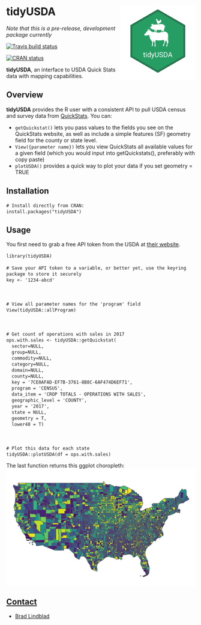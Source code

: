 
# tidyUSDA <a href='https://github.com/bradlindblad/tidyusda'><img src='/images/tidyusda.png' align="right" height="200" /></a>
*Note that this is a pre-release, development package currently*
 <!-- badges: start -->
  [![Travis build status](https://travis-ci.com/bradlindblad/tidyusda.svg?branch=master)](https://travis-ci.com/bradlindblad/tidyusda)
  
  [![CRAN status](https://www.r-pkg.org/badges/version/tidyUSDA)](https://CRAN.R-project.org/package=tidyUSDA)
  
  <!-- badges: end -->
  
**tidyUSDA**, an interface to USDA Quick Stats data with mapping capabilities.


## Overview
**tidyUSDA** provides the R user with a consistent API to pull USDA census and survey data from [QuickStats](https://quickstats.nass.usda.gov/). You can:    
* ```getQuickstat()``` lets you pass values to the fields you see on the QuickStats website, as well as include a simple features (SF) geometry field for the county or state level. 
* ```View({parameter name})``` lets you view QuickStats all available values for a given field (which you would input into getQuickstats(), preferably with copy paste)
* ```plotUSDA()``` provides a quick way to plot your data if you set geometry = TRUE

## Installation
```
# Install directly from CRAN:
install.packages("tidyUSDA")
```

## Usage
You first need to grab a free API token from the USDA at [their website](https://quickstats.nass.usda.gov/api).    

```
library(tidyUSDA)

# Save your API token to a variable, or better yet, use the keyring package to store it securely
key <- '1234-abcd'



# View all parameter names for the 'program' field
View(tidyUSDA::allProgram)



# Get count of operations with sales in 2017
ops.with.sales <- tidyUSDA::getQuickstat(
  sector=NULL,
  group=NULL,
  commodity=NULL,
  category=NULL,
  domain=NULL,
  county=NULL,
  key = '7CE0AFAD-EF7B-3761-8B8C-6AF474D6EF71',
  program = 'CENSUS',
  data_item = 'CROP TOTALS - OPERATIONS WITH SALES',
  geographic_level = 'COUNTY',
  year = '2017',
  state = NULL,
  geometry = T,
  lower48 = T)



# Plot this data for each state
tidyUSDA::plotUSDA(df = ops.with.sales)
```
The last function returns this ggplot choropleth:    
<a href='https://github.com/bradlindblad/tidyusda'><img src='/images/choropleth.png' align="center"  />


## Contact
* [Brad Lindblad](https://github.com/bradlindblad)

